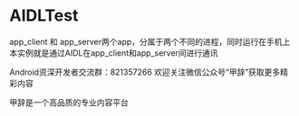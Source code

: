 # AIDLTest
app_client 和 app_server两个app，分属于两个不同的进程，同时运行在手机上
本实例就是通过AIDL在app_client和app_server间进行通讯


Android资深开发者交流群：821357266
欢迎关注微信公众号“甲辞”获取更多精彩内容

甲辞是一个高品质的专业内容平台
